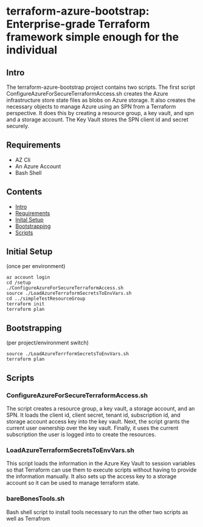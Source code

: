 # terraform-azure-bootstrap: Enterprise-grade Terraform framework simple enough for the individual 

## Intro 

The terraform-azure-bootstrap project contains two scripts.  The first script ConfigureAzureForSecureTerraformAccess.sh creates the Azure infrastructure store state files as blobs on Azure storage.  It also creates the necessary objects to manage Azure using an SPN from a Terraform perspective.  It does this by creating a resource group, a key vault, and spn and a storage account.  The Key Vault stores the SPN client id and secret securely.  

## Requirements

- AZ Cli
- An Azure Account
- Bash Shell

## Contents

- [Intro](#intro)
- [Requirements](#requirements)
- [Inital Setup](#inital-setup)
- [Bootstrapping](#bootstrapping)
- [Scripts](#scripts)

## Initial Setup 
(once per environment) 

```{r, engine='sh', count_lines}
az account login
cd /setup
./ConfigureAzureForSecureTerraformAccess.sh
source ./LoadAzureTerraformSecretsToEnvVars.sh
cd ../simpleTestResourceGroup
terraform init
terraform plan
```

## Bootstrapping
(per project/environment switch)

```
source ./LoadAzureTerrformSecretsToEnvVars.sh
terraform plan
```

## Scripts

### ConfigureAzureForSecureTerraformAccess.sh

The script creates a resource group, a key vault, a storage account, and an SPN.  It loads the client id, client secret, tenant id, subscription id, and storage account access key into the key vault. Next, the script grants the current user ownership over the key vault. Finally, it uses the current subscription the user is logged into to create the resources.

### LoadAzureTerraformSecretsToEnvVars.sh

This script loads the information in the Azure Key Vault to session variables so that Terraform can use them to execute scripts without 
having to provide the information manually.  It also sets up the access key to a storage account so it can be used to manage terraform state.
 
### bareBonesTools.sh

Bash shell script to install tools necessary to run the other two scripts as well as Terrafrom
